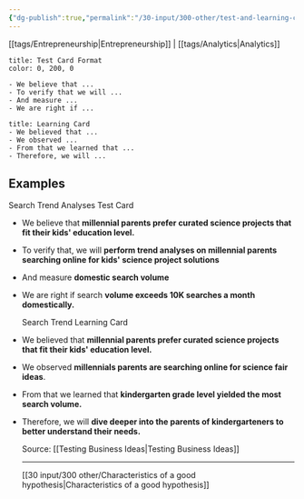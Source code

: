 ```yaml
---
{"dg-publish":true,"permalink":"/30-input/300-other/test-and-learning-card-format/"}
---
```


[[tags/Entrepreneurship\|Entrepreneurship]] | [[tags/Analytics\|Analytics]]

```ad-note
title: Test Card Format
color: 0, 200, 0

- We believe that ...
- To verify that we will ...
- And measure ...
- We are right if ...
```

```ad-note
title: Learning Card
- We believed that ...
- We observed ...
- From that we learned that ...
- Therefore, we will ...
```

## Examples

Search Trend Analyses Test Card
- We believe that **millennial parents prefer curated science projects that fit their kids' education level.**
- To verify that, we will **perform trend analyses on millennial parents searching online for kids' science project solutions**
- And measure **domestic search volume**
- We are right if search **volume exceeds 10K searches a month domestically.**
  
  Search Trend Learning Card
- We believed that **millennial parents prefer curated science projects that fit their kids' education level.**
- We observed **millennials parents are searching online for science fair ideas**.
- From that we learned that **kindergarten grade level yielded the most search volume.**
- Therefore, we will **dive deeper into the parents of kindergarteners to better understand their needs.**
  
  Source: [[Testing Business Ideas\|Testing Business Ideas]]
  
  
  ---
  [[30 input/300 other/Characteristics of a good hypothesis\|Characteristics of a good hypothesis]]